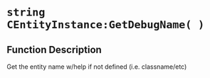 # `string CEntityInstance:GetDebugName( )`
## Function Description
Get the entity name w/help if not defined (i.e. classname/etc)
